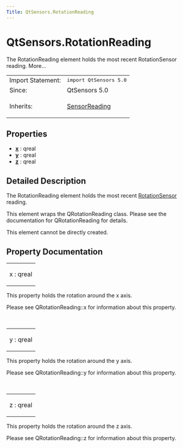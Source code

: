 ```yaml
---
Title: QtSensors.RotationReading
---
```


# QtSensors.RotationReading

<span class="subtitle"></span>
<!-- $$$RotationReading-brief -->
<p>The RotationReading element holds the most recent RotationSensor reading. More...</p>
<!-- @@@RotationReading -->
<table class="alignedsummary">
<tr><td class="memItemLeft rightAlign topAlign"> Import Statement:</td><td class="memItemRight bottomAlign"> </b><tt>import QtSensors 5.0</tt></td></tr><tr><td class="memItemLeft rightAlign topAlign"> Since:</td><td class="memItemRight bottomAlign">  QtSensors 5.0</td></tr><tr><td class="memItemLeft rightAlign topAlign"> Inherits:</td><td class="memItemRight bottomAlign"> <p><a href="QtSensors.SensorReading.md">SensorReading</a></p>
</td></tr></table><ul>
</ul>
<h2>Properties</h2>
<ul>
<li class="fn"><b><b><a href="#x-prop">x</a></b></b> : qreal</li>
<li class="fn"><b><b><a href="#y-prop">y</a></b></b> : qreal</li>
<li class="fn"><b><b><a href="#z-prop">z</a></b></b> : qreal</li>
</ul>
<!-- $$$RotationReading-description -->
<h2>Detailed Description</h2>
<p>The RotationReading element holds the most recent <a href="QtSensors.RotationSensor.md">RotationSensor</a> reading.</p>
<p>This element wraps the QRotationReading class. Please see the documentation for QRotationReading for details.</p>
<p>This element cannot be directly created.</p>
<!-- @@@RotationReading -->
<h2>Property Documentation</h2>
<!-- $$$x -->
<table class="qmlname"><tr valign="top"><td class="tblQmlPropNode"><p><span class="name">x</span> : <span class="type">qreal</span></p></td></tr></table><p>This property holds the rotation around the x axis.</p>
<p>Please see QRotationReading::x for information about this property.</p>
<!-- @@@x -->
<br/>
<!-- $$$y -->
<table class="qmlname"><tr valign="top"><td class="tblQmlPropNode"><p><span class="name">y</span> : <span class="type">qreal</span></p></td></tr></table><p>This property holds the rotation around the y axis.</p>
<p>Please see QRotationReading::y for information about this property.</p>
<!-- @@@y -->
<br/>
<!-- $$$z -->
<table class="qmlname"><tr valign="top"><td class="tblQmlPropNode"><p><span class="name">z</span> : <span class="type">qreal</span></p></td></tr></table><p>This property holds the rotation around the z axis.</p>
<p>Please see QRotationReading::z for information about this property.</p>
<!-- @@@z -->
<br/>
